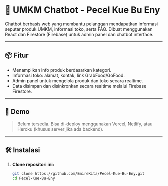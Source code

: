 # 🤖 UMKM Chatbot - Pecel Kue Bu Eny

Chatbot berbasis web yang membantu pelanggan mendapatkan informasi seputar produk UMKM, informasi toko, serta FAQ. Dibuat menggunakan React dan Firestore (Firebase) untuk admin panel dan chatbot interface.

---

## 📦 Fitur
- Menampilkan info produk berdasarkan kategori.
- Informasi toko: alamat, kontak, link GrabFood/GoFood.
- Admin panel untuk mengelola produk dan toko secara realtime.
- Data disimpan dan disinkronkan secara realtime melalui Firebase Firestore.

---

## 🚀 Demo
> Belum tersedia. Bisa di-deploy menggunakan Vercel, Netlify, atau Heroku (khusus server jika ada backend).

---

## 🛠️ Instalasi

1. **Clone repositori ini:**
   ```bash
   git clone https://github.com/EmireKita/Pecel-Kue-Bu-Eny.git
   cd Pecel-Kue-Bu-Eny
